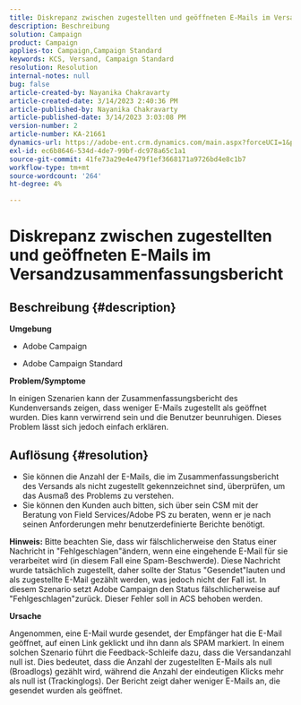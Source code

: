 ```yaml
---
title: Diskrepanz zwischen zugestellten und geöffneten E-Mails im Versandzusammenfassungsbericht
description: Beschreibung
solution: Campaign
product: Campaign
applies-to: Campaign,Campaign Standard
keywords: KCS, Versand, Campaign Standard
resolution: Resolution
internal-notes: null
bug: false
article-created-by: Nayanika Chakravarty
article-created-date: 3/14/2023 2:40:36 PM
article-published-by: Nayanika Chakravarty
article-published-date: 3/14/2023 3:03:08 PM
version-number: 2
article-number: KA-21661
dynamics-url: https://adobe-ent.crm.dynamics.com/main.aspx?forceUCI=1&pagetype=entityrecord&etn=knowledgearticle&id=0b21472c-76c2-ed11-83ff-6045bd006a22
exl-id: ec6b8646-534d-4de7-99bf-dc978a65c1a1
source-git-commit: 41fe73a29e4e479f1ef3668171a9726bd4e8c1b7
workflow-type: tm+mt
source-wordcount: '264'
ht-degree: 4%

---
```


# Diskrepanz zwischen zugestellten und geöffneten E-Mails im Versandzusammenfassungsbericht

## Beschreibung {#description}


<b>Umgebung</b>

- Adobe Campaign

- Adobe Campaign Standard

<b>Problem/Symptome</b>

In einigen Szenarien kann der Zusammenfassungsbericht des Kundenversands zeigen, dass weniger E-Mails zugestellt als geöffnet wurden. Dies kann verwirrend sein und die Benutzer beunruhigen. Dieses Problem lässt sich jedoch einfach erklären.


## Auflösung {#resolution}


- Sie können die Anzahl der E-Mails, die im Zusammenfassungsbericht des Versands als nicht zugestellt gekennzeichnet sind, überprüfen, um das Ausmaß des Problems zu verstehen.
- Sie können den Kunden auch bitten, sich über sein CSM mit der Beratung von Field Services/Adobe PS zu beraten, wenn er je nach seinen Anforderungen mehr benutzerdefinierte Berichte benötigt.


<b>Hinweis:</b> Bitte beachten Sie, dass wir fälschlicherweise den Status einer Nachricht in &quot;Fehlgeschlagen&quot;ändern, wenn eine eingehende E-Mail für sie verarbeitet wird (in diesem Fall eine Spam-Beschwerde). Diese Nachricht wurde tatsächlich zugestellt, daher sollte der Status &quot;Gesendet&quot;lauten und als zugestellte E-Mail gezählt werden, was jedoch nicht der Fall ist. In diesem Szenario setzt Adobe Campaign den Status fälschlicherweise auf &quot;Fehlgeschlagen&quot;zurück. Dieser Fehler soll in ACS behoben werden.

<b>Ursache</b>

Angenommen, eine E-Mail wurde gesendet, der Empfänger hat die E-Mail geöffnet, auf einen Link geklickt und ihn dann als SPAM markiert. In einem solchen Szenario führt die Feedback-Schleife dazu, dass die Versandanzahl null ist. Dies bedeutet, dass die Anzahl der zugestellten E-Mails als null (Broadlogs) gezählt wird, während die Anzahl der eindeutigen Klicks mehr als null ist (Trackinglogs). Der Bericht zeigt daher weniger E-Mails an, die gesendet wurden als geöffnet.
